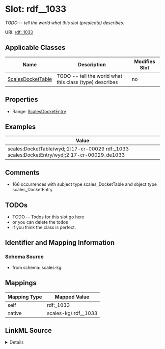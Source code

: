 

# Slot: rdf__1033


_TODO -- tell the world what this slot (predicate) describes._





URI: [rdf:_1033](http://www.w3.org/1999/02/22-rdf-syntax-ns#_1033)



<!-- no inheritance hierarchy -->





## Applicable Classes

| Name | Description | Modifies Slot |
| --- | --- | --- |
| [ScalesDocketTable](../classes/ScalesDocketTable.md) | TODO -- tell the world what this class (type) describes |  no  |







## Properties

* Range: [ScalesDocketEntry](../classes/ScalesDocketEntry.md)






## Examples

| Value |
| --- |
| scales:DocketTable/wyd;;2:17-cr-00029 rdf:_1033 scales:DocketEntry/wyd;;2:17-cr-00029_de1033 |

## Comments

* 166 occurrences with subject type scales_DocketTable and object type scales_DocketEntry.

## TODOs

* TODO -- Todos for this slot go here
* or you can delete the todos
* if you think the class is perfect.

## Identifier and Mapping Information







### Schema Source


* from schema: scales-kg




## Mappings

| Mapping Type | Mapped Value |
| ---  | ---  |
| self | rdf:_1033 |
| native | scales-kg/:rdf__1033 |




## LinkML Source

<details>
```yaml
name: rdf__1033
description: TODO -- tell the world what this slot (predicate) describes.
todos:
- TODO -- Todos for this slot go here
- or you can delete the todos
- if you think the class is perfect.
comments:
- 166 occurrences with subject type scales_DocketTable and object type scales_DocketEntry.
examples:
- value: scales:DocketTable/wyd;;2:17-cr-00029 rdf:_1033 scales:DocketEntry/wyd;;2:17-cr-00029_de1033
from_schema: scales-kg
rank: 1000
slot_uri: rdf:_1033
alias: rdf__1033
domain_of:
- scales_DocketTable
range: scales_DocketEntry

```
</details>